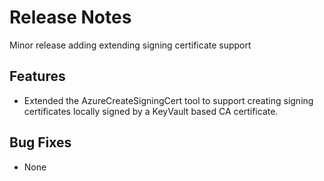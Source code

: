 # Release Notes
Minor release adding extending signing certificate support

## Features
- Extended the AzureCreateSigningCert tool to support creating signing certificates locally signed by a KeyVault based CA certificate.

## Bug Fixes
- None
